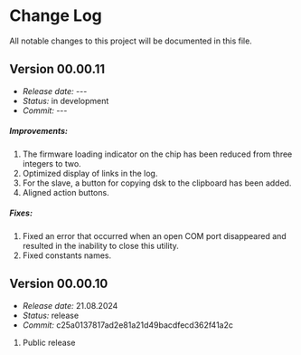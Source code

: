 # Change Log
All notable changes to this project will be documented in this file.

## Version 00.00.11
- *Release date:* ---
- *Status:* in development
- *Commit:* ---

##### Improvements:
1. The firmware loading indicator on the chip has been reduced from three integers to two.
2. Optimized display of links in the log.
3. For the slave, a button for copying dsk to the clipboard has been added.
4. Aligned action buttons.

##### Fixes:
1. Fixed an error that occurred when an open COM port disappeared and resulted in the inability to close this utility.
2. Fixed constants names.


## Version 00.00.10
- *Release date:* 21.08.2024
- *Status:* release
- *Commit:* c25a0137817ad2e81a21d49bacdfecd362f41a2c

1. Public release